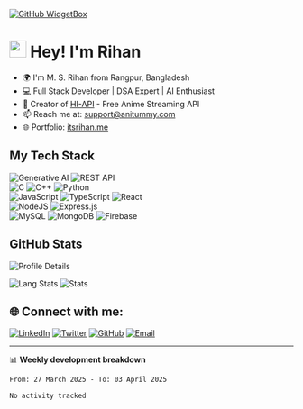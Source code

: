 [![GitHub WidgetBox](https://github-widgetbox.vercel.app/api/profile?username=itzrihan&data=followers,repositories,stars,commits&theme=nautilus)](https://github.com/itzrihan/)

<h1><img src="https://emojis.slackmojis.com/emojis/images/1531849430/4246/blob-sunglasses.gif?1531849430" width="30"/> Hey! I'm Rihan</h1>

- 🌍 I'm M. S. Rihan from Rangpur, Bangladesh
- 💻 Full Stack Developer | DSA Expert | AI Enthusiast
- 🚀 Creator of [HI-API](https://github.com/itzrihan/hi-api) - Free Anime Streaming API
- 📫 Reach me at: support@anitummy.com
- 🌐 Portfolio: [itsrihan.me](https://itsrihan.me)

<h2>My Tech Stack</h2>
<p>
  <img alt="Generative AI" src="https://img.shields.io/badge/Generative%20AI-%23FF6F00.svg?logo=openai&logoColor=white" />
  <img alt="REST API" src="https://img.shields.io/badge/REST%20API-%23000000.svg?logo=fastapi&logoColor=white" />
  <br>
  <img alt="C" src="https://img.shields.io/badge/c-%2300599C.svg?logo=c&logoColor=white" />
  <img alt="C++" src="https://img.shields.io/badge/c++-%2300599C.svg?logo=c%2B%2B&logoColor=white" />
  <img alt="Python" src="https://img.shields.io/badge/python-3670A0?logo=python&logoColor=ffdd54" />
  <br>
  <img alt="JavaScript" src="https://img.shields.io/badge/javascript-%23323330.svg?logo=javascript&logoColor=%23F7DF1E" />
  <img alt="TypeScript" src="https://img.shields.io/badge/typescript-%23007ACC.svg?logo=typescript&logoColor=white" />
  <img alt="React" src="https://img.shields.io/badge/react-%2320232a.svg?logo=react&logoColor=%2361DAFB" />
  <br>
  <img alt="NodeJS" src="https://img.shields.io/badge/node.js-6DA55F?logo=node.js&logoColor=white" />
  <img alt="Express.js" src="https://img.shields.io/badge/express.js-%23404d59.svg?logo=express&logoColor=%2361DAFB" />
  <br>
  <img alt="MySQL" src="https://img.shields.io/badge/mysql-%2300f.svg?logo=mysql&logoColor=white" />
  <img alt="MongoDB" src="https://img.shields.io/badge/MongoDB-%234ea94b.svg?logo=mongodb&logoColor=white" />
  <img alt="Firebase" src="https://img.shields.io/badge/firebase-%23039BE5.svg?logo=firebase" />
</p>

<h2>GitHub Stats</h2>
<p>
  <img alt="Profile Details" src="http://github-profile-summary-cards.vercel.app/api/cards/profile-details?username=itzrihan&theme=tokyonight" />
</p>
<p>
  <img alt="Lang Stats" src="http://github-profile-summary-cards.vercel.app/api/cards/repos-per-language?username=itzrihan&theme=tokyonight" />
  <img alt="Stats" src="http://github-profile-summary-cards.vercel.app/api/cards/stats?username=itzrihan&theme=tokyonight" />
</p>

## 🌐 Connect with me:
[![LinkedIn](https://img.shields.io/badge/LinkedIn-%230077B5.svg?logo=linkedin&logoColor=white)](https://linkedin.com/in/msrihan)
[![Twitter](https://img.shields.io/badge/Twitter-%231DA1F2.svg?logo=Twitter&logoColor=white)](https://twitter.com/itzrihan)
[![GitHub](https://img.shields.io/badge/GitHub-%23121011.svg?logo=github&logoColor=white)](https://github.com/itzrihan)
[![Email](https://img.shields.io/badge/Email-D14836?logo=gmail&logoColor=white)](mailto:support@anitummy.com)

-------

📊 **Weekly development breakdown**
<!--START_SECTION:waka-->

```txt
From: 27 March 2025 - To: 03 April 2025

No activity tracked

